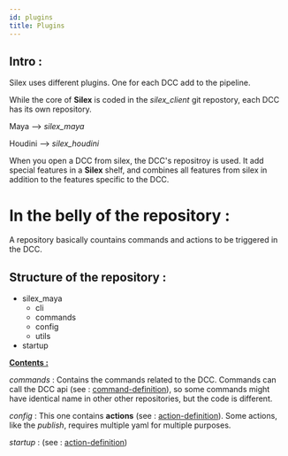 ```yaml
---
id: plugins
title: Plugins
---
```


## Intro :

Silex uses different plugins. One for each DCC add to the pipeline.

While the core of **Silex** is coded in the *silex_client* git repostory, each DCC has its own repository.


Maya --> *silex_maya*

Houdini --> *silex_houdini*


When you open a DCC from silex, the DCC's repositroy is used. It add special features in a **Silex** shelf, and combines all features from silex in addition to the features specific to the DCC.

# In the belly of the repository :

A repository basically countains commands and actions to be triggered in the DCC.



## Structure of the repository :



- silex_maya
    - cli
    - commands
    - config
    - utils
- startup


<u><b>Contents :</b></u>

*commands* : Contains the commands related to the DCC. Commands can call the DCC api (see : [command-definition](\..\Core\command-definition.md)), so some commands might have identical name in other other repositories, but the code is different.

*config* : This one contains **actions** (see : [action-definition](\..\Core\action-definition.md)). Some actions, like the *publish*, requires multiple yaml for multiple purposes.

*startup* : (see : [action-definition](.\Maya.md))



